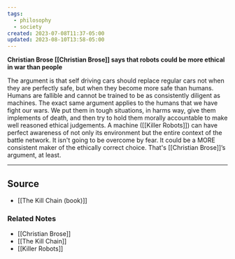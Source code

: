 ```yaml
---
tags:
  - philosophy
  - society
created: 2023-07-08T11:37-05:00
updated: 2023-08-10T13:58-05:00
---
```

**Christian Brose [[Christian Brose]] says that robots could be more ethical in war than people**

The argument is that self driving cars should replace regular cars not when they are perfectly safe, but when they become more safe than humans. Humans are fallible and cannot be trained to be as consistently diligent as machines. The exact same argument applies to the humans that we have fight our wars. We put them in tough situations, in harms way, give them implements of death, and then try to hold them morally accountable to make well reasoned ethical judgements. A machine ([[Killer Robots]]) can have perfect awareness of not only its environment but the entire context of the battle network. It isn't going to be overcome by fear. It could be a MORE consistent maker of the ethically correct choice. That's [[Christian Brose]]’s argument, at least.

---

## Source
- [[The Kill Chain (book)]]

### Related Notes
- [[Christian Brose]] 
- [[The Kill Chain]] 
- [[Killer Robots]]